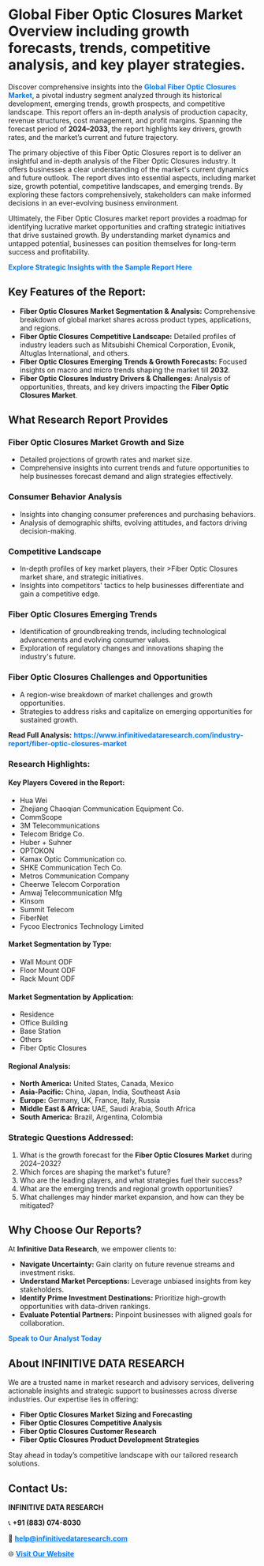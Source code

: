 <h1>Global Fiber Optic Closures Market Overview including growth forecasts, trends, competitive analysis, and key player strategies.</h1>
<p>
Discover comprehensive insights into the 
<a href="https://www.infinitivedataresearch.com/industry-report/fiber-optic-closures-market" rel="dofollow" style="color: #007BFF; text-decoration: none;"><strong>Global Fiber Optic Closures Market</strong></a>, a pivotal industry segment analyzed through its historical development, emerging trends, growth prospects, and competitive landscape. This report offers an in-depth analysis of production capacity, revenue structures, cost management, and profit margins. Spanning the forecast period of <strong>2024–2033</strong>, the report highlights key drivers, growth rates, and the market’s current and future trajectory.
</p>
<p>
The primary objective of this Fiber Optic Closures report is to deliver an insightful and in-depth analysis of the Fiber Optic Closures industry. It offers businesses a clear understanding of the market's current dynamics and future outlook. The report dives into essential aspects, including market size, growth potential, competitive landscapes, and emerging trends. By exploring these factors comprehensively, stakeholders can make informed decisions in an ever-evolving business environment.
</p>
<p>
Ultimately, the Fiber Optic Closures market report provides a roadmap for identifying lucrative market opportunities and crafting strategic initiatives that drive sustained growth. By understanding market dynamics and untapped potential, businesses can position themselves for long-term success and profitability.
</p>
<p>
<a href="https://www.infinitivedataresearch.com/request-sample/reportId=110938" style="color: #007BFF; text-decoration: none;"><strong>Explore Strategic Insights with the Sample Report Here</strong></a>
</p>

<h2>Key Features of the Report:</h2>
<ul>
<li><strong>Fiber Optic Closures Market Segmentation & Analysis:</strong> Comprehensive breakdown of global market shares across product types, applications, and regions.</li>
<li><strong>Fiber Optic Closures Competitive Landscape:</strong> Detailed profiles of industry leaders such as Mitsubishi Chemical Corporation, Evonik, Altuglas International, and others.</li>
<li><strong>Fiber Optic Closures Emerging Trends & Growth Forecasts:</strong> Focused insights on macro and micro trends shaping the market till <strong>2032</strong>.</li>
<li><strong>Fiber Optic Closures Industry Drivers & Challenges:</strong> Analysis of opportunities, threats, and key drivers impacting the <strong>Fiber Optic Closures Market</strong>.</li>
</ul>

<h2>What Research Report Provides</h2>
<h3>Fiber Optic Closures Market Growth and Size</h3>
<ul>
<li>Detailed projections of growth rates and market size.</li>
<li>Comprehensive insights into current trends and future opportunities to help businesses forecast demand and align strategies effectively.</li>
</ul>

<h3>Consumer Behavior Analysis</h3>
<ul>
<li>Insights into changing consumer preferences and purchasing behaviors.</li>
<li>Analysis of demographic shifts, evolving attitudes, and factors driving decision-making.</li>
</ul>

<h3>Competitive Landscape</h3>
<ul>
<li>In-depth profiles of key market players, their >Fiber Optic Closures market share, and strategic initiatives.</li>
<li>Insights into competitors' tactics to help businesses differentiate and gain a competitive edge.</li>
</ul>

<h3>Fiber Optic Closures Emerging Trends</h3>
<ul>
<li>Identification of groundbreaking trends, including technological advancements and evolving consumer values.</li>
<li>Exploration of regulatory changes and innovations shaping the industry's future.</li>
</ul>

<h3>Fiber Optic Closures Challenges and Opportunities</h3>
<ul>
<li>A region-wise breakdown of market challenges and growth opportunities.</li>
<li>Strategies to address risks and capitalize on emerging opportunities for sustained growth.</li>
</ul>
<p><strong>Read Full Analysis:</strong> <a href="https://www.infinitivedataresearch.com/industry-report/fiber-optic-closures-market" rel="dofollow" style="color: #007BFF; text-decoration: none;"><strong>https://www.infinitivedataresearch.com/industry-report/fiber-optic-closures-market</strong></a></p>
<h3>Research Highlights:</h3>
<h4>Key Players Covered in the Report:</h4>
<ul><li>Hua Wei</li><li>Zhejiang Chaoqian Communication Equipment Co.</li><li>CommScope</li><li>3M Telecommunications</li><li>Telecom Bridge Co.</li><li>Huber + Suhner</li><li>OPTOKON</li><li>Kamax Optic Communication co.</li><li>SHKE Communication Tech Co.</li><li>Metros Communication Company</li><li>Cheerwe Telecom Corporation</li><li>Amwaj Telecommunication Mfg</li><li>Kinsom</li><li>Summit Telecom</li><li>FiberNet</li><li>Fycoo Electronics Technology Limited</li></ul>
<h4>Market Segmentation by Type:</h4>
<ul><li>Wall Mount ODF</li><li>Floor Mount ODF</li><li>Rack Mount ODF</li></ul>
<h4>Market Segmentation by Application:</h4>
<ul><li>Residence</li><li>Office Building</li><li>Base Station</li><li>Others</li><li>Fiber Optic Closures</li></ul>

<h4>Regional Analysis:</h4>
<ul>
<li><strong>North America:</strong> United States, Canada, Mexico</li>
<li><strong>Asia-Pacific:</strong> China, Japan, India, Southeast Asia</li>
<li><strong>Europe:</strong> Germany, UK, France, Italy, Russia</li>
<li><strong>Middle East & Africa:</strong> UAE, Saudi Arabia, South Africa</li>
<li><strong>South America:</strong> Brazil, Argentina, Colombia</li>
</ul>

<h3>Strategic Questions Addressed:</h3>
<ol>
<li>What is the growth forecast for the <strong>Fiber Optic Closures Market</strong> during 2024–2032?</li>
<li>Which forces are shaping the market's future?</li>
<li>Who are the leading players, and what strategies fuel their success?</li>
<li>What are the emerging trends and regional growth opportunities?</li>
<li>What challenges may hinder market expansion, and how can they be mitigated?</li>
</ol>

<h2>Why Choose Our Reports?</h2>
<p>At <strong>Infinitive Data Research</strong>, we empower clients to:</p>
<ul>
<li><strong>Navigate Uncertainty:</strong> Gain clarity on future revenue streams and investment risks.</li>
<li><strong>Understand Market Perceptions:</strong> Leverage unbiased insights from key stakeholders.</li>
<li><strong>Identify Prime Investment Destinations:</strong> Prioritize high-growth opportunities with data-driven rankings.</li>
<li><strong>Evaluate Potential Partners:</strong> Pinpoint businesses with aligned goals for collaboration.</li>
</ul>
<p><a href="https://www.infinitivedataresearch.com/industry-report/fiber-optic-closures-market" rel="dofollow" style="color: #007BFF; text-decoration: none;"><strong>Speak to Our Analyst Today</strong></a></p>

<h2>About INFINITIVE DATA RESEARCH</h2>
<p>We are a trusted name in market research and advisory services, delivering actionable insights and strategic support to businesses across diverse industries. Our expertise lies in offering:</p>
<ul>
<li><strong>Fiber Optic Closures Market Sizing and Forecasting</strong></li>
<li><strong>Fiber Optic Closures Competitive Analysis</strong></li>
<li><strong>Fiber Optic Closures Customer Research</strong></li>
<li><strong>Fiber Optic Closures Product Development Strategies</strong></li>
</ul>
<p>Stay ahead in today’s competitive landscape with our tailored research solutions.</p>

<h2>Contact Us:</h2>
<p><strong>INFINITIVE DATA RESEARCH</strong></p>
<p>📞 <strong>+91 (883) 074-8030</strong></p>
<p>📧 <strong><a href="mailto:help@infinitivedataresearch.com" style="color: #007BFF;">help@infinitivedataresearch.com</a></strong></p>
<p>🌐 <strong><a href="https://www.infinitivedataresearch.com" rel="dofollow" style="color: #007BFF;">Visit Our Website</a></strong></p>